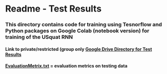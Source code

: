 # Readme - Test Results
### This directory contains code for training using Tesnorflow and Python packages on Google Colab (notebook version) for training of the USquat RNN 


#### 
####   Link to private/restricted (group only  [Google Drive Directory for Test Results](https://drive.google.com/drive/folders/1BqMZunEPIufSncOe74UgI_k6L0cWSJNP?usp=sharing)
####   [EvaluationMetrix.txt]() = evaluation metrics on testing data
